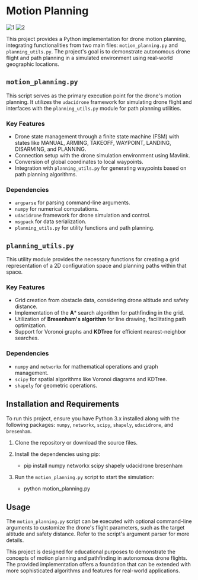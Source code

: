# Motion Planning

![1](1.gif) ![2](2.gif)   

This project provides a Python implementation for drone motion planning, integrating functionalities from two main files: `motion_planning.py` and `planning_utils.py`. The project's goal is to demonstrate autonomous drone flight and path planning in a simulated environment using real-world geographic locations.

## `motion_planning.py`

This script serves as the primary execution point for the drone's motion planning. It utilizes the `udacidrone` framework for simulating drone flight and interfaces with the `planning_utils.py` module for path planning utilities.

### Key Features
- Drone state management through a finite state machine (FSM) with states like MANUAL, ARMING, TAKEOFF, WAYPOINT, LANDING, DISARMING, and PLANNING.
- Connection setup with the drone simulation environment using Mavlink.
- Conversion of global coordinates to local waypoints.
- Integration with `planning_utils.py` for generating waypoints based on path planning algorithms.

### Dependencies
- `argparse` for parsing command-line arguments.
- `numpy` for numerical computations.
- `udacidrone` framework for drone simulation and control.
- `msgpack` for data serialization.
- `planning_utils.py` for utility functions and path planning.

## `planning_utils.py`

This utility module provides the necessary functions for creating a grid representation of a 2D configuration space and planning paths within that space.

### Key Features
- Grid creation from obstacle data, considering drone altitude and safety distance.
- Implementation of the **A*** search algorithm for pathfinding in the grid.
- Utilization of **Bresenham's algorithm** for line drawing, facilitating path optimization.
- Support for Voronoi graphs and **KDTree** for efficient nearest-neighbor searches.

### Dependencies
- `numpy` and `networkx` for mathematical operations and graph management.
- `scipy` for spatial algorithms like Voronoi diagrams and KDTree.
- `shapely` for geometric operations.

## Installation and Requirements

To run this project, ensure you have Python 3.x installed along with the following packages: `numpy`, `networkx`, `scipy`, `shapely`, `udacidrone`, and `bresenham`.

1. Clone the repository or download the source files.
2. Install the dependencies using pip:
    - pip install numpy networkx scipy shapely udacidrone bresenham

3. Run the `motion_planning.py` script to start the simulation:
    - python motion_planning.py


## Usage

The `motion_planning.py` script can be executed with optional command-line arguments to customize the drone's flight parameters, such as the target altitude and safety distance. Refer to the script's argument parser for more details.

This project is designed for educational purposes to demonstrate the concepts of motion planning and pathfinding in autonomous drone flights. The provided implementation offers a foundation that can be extended with more sophisticated algorithms and features for real-world applications.


